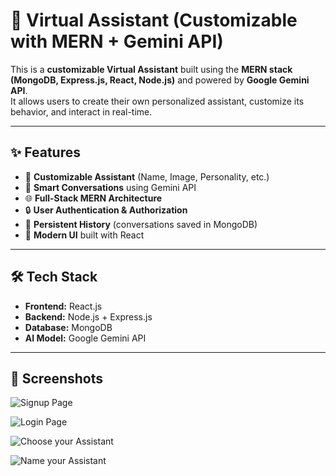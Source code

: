 
# 🧠 Virtual Assistant (Customizable with MERN + Gemini API)

This is a **customizable Virtual Assistant** built using the **MERN stack (MongoDB, Express.js, React, Node.js)** and powered by **Google Gemini API**.  
It allows users to create their own personalized assistant, customize its behavior, and interact in real-time.

---

## ✨ Features
- 🔧 **Customizable Assistant** (Name, Image, Personality, etc.)
- 💬 **Smart Conversations** using Gemini API
- 🌐 **Full-Stack MERN Architecture**
- 🔒 **User Authentication & Authorization**
- 💾 **Persistent History** (conversations saved in MongoDB)
- 🎨 **Modern UI** built with React

---

## 🛠️ Tech Stack
- **Frontend:** React.js  
- **Backend:** Node.js + Express.js  
- **Database:** MongoDB  
- **AI Model:** Google Gemini API  

---

## 📸 Screenshots

![Signup Page](https://drive.google.com/file/d/1N5FAUvPNujtd2UuHphwc6cu2LJuq1Ja3/view?usp=sharing)

![Login Page](https://drive.google.com/file/d/1nIvtSHV2AjCmb4154v9jSNvCndeu0PTN/view?usp=sharing)

![Choose your Assistant](https://drive.google.com/file/d/1VVQGaSifVCpjqP0TGjzhF0jVSTZkmVdr/view?usp=sharing)

![Name your Assistant](https://drive.google.com/file/d/1O-iH1gkLNgD9lC6Olt9Exjp9gnPLJYIQ/view?usp=sharing)
